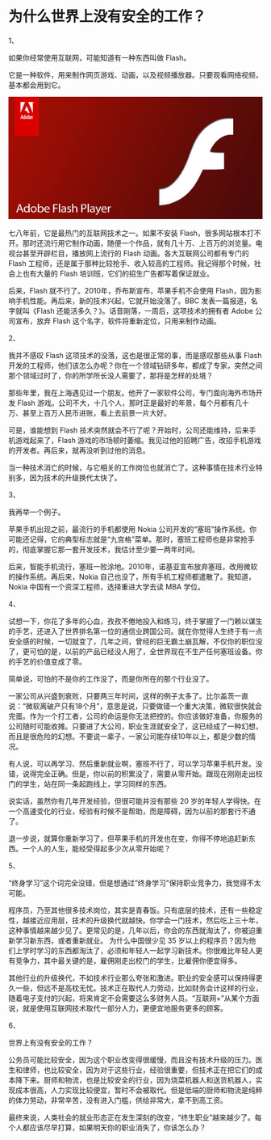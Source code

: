 # 为什么世界上没有安全的工作？


1、

如果你经常使用互联网，可能知道有一种东西叫做 Flash。

它是一种软件，用来制作网页游戏、动画，以及视频播放器。只要观看网络视频，基本都会用到它。

![](../images/flash.jpg)

七八年前，它是最热门的互联网技术之一。如果不安装 Flash，很多网站根本打不开。那时还流行用它制作动画，随便一个作品，就有几十万、上百万的浏览量。电视台甚至开辟栏目，播放网上流行的 Flash 动画。各大互联网公司都有专门的 Flash 工程师，还是属于那种比较抢手、收入较高的工程师。我记得那个时候，社会上也有大量的 Flash 培训班，它们的招生广告都写着保证就业。

后来，Flash 就不行了。2010年，乔布斯宣布，苹果手机不会使用 Flash，因为影响手机性能。再后来，新的技术兴起，它就开始没落了。BBC 发表一篇报道，名字就叫《Flash 还能活多久？》。话音刚落，一周后，这项技术的拥有者 Adobe 公司宣布，放弃 Flash 这个名字，软件将重新定位，只用来制作动画。

2、

我并不感叹 Flash 这项技术的没落，这也是很正常的事，而是感叹那些从事 Flash 开发的工程师，他们该怎么办呢？你在一个领域钻研多年，都成了专家，突然之间那个领域过时了，你的所学所长没人需要了，那将是怎样的处境？

那些年里，我在上海遇见过一个朋友。他开了一家软件公司，专门面向海外市场开发 Flash 游戏。公司不大，十几个人，那时正是最好的年景，每个月都有几十万、甚至上百万人民币进账，看上去前景一片大好。

可是，谁能想到 Flash 技术突然就会不行了呢？开始时，公司还能维持，后来手机游戏起来了，Flash 游戏的市场顿时萎缩。我见过他的招聘广告，改招手机游戏的开发者。再后来，就再没听到过他的消息。

当一种技术消亡的时候，与它相关的工作岗位也就消亡了。这种事情在技术行业特别多，因为技术的升级换代太快了。

3、

我再举一个例子。

苹果手机出现之前，最流行的手机都使用 Nokia 公司开发的“塞班”操作系统。你可能还记得，它的典型标志就是“九宫格”菜单。那时，塞班工程师也是非常抢手的，彻底掌握它那一套开发技术，我估计至少要一两年时间。

后来，智能手机流行，塞班一败涂地。2010年，诺基亚宣布放弃塞班，改用微软的操作系统。再后来，Nokia 自己也没了，所有手机工程师都遣散了。我知道，Nokia 中国有一个资深工程师，选择重进大学去读 MBA 学位。

4、

试想一下，你花了多年的心血，孜孜不倦地投入和练习，终于掌握了一门赖以谋生的手艺，还进入了世界排名第一位的通信业跨国公司。就在你觉得人生终于有一点安全感的时候，一切就变了，几年之间，曾经的巨无霸土崩瓦解，不仅你的职位没了，更可怕的是，以前的产品已经没人用了，全世界现在不生产任何塞班设备。你的手艺的价值变成了零。

简单说，可怕的不是你的工作没了，而是你所在的那个行业没了。

一家公司从兴盛到衰败，只要两三年时间，这样的例子太多了。比尔盖茨一直说：“微软离破产只有18个月”，意思是说，只要做错一个重大决策，微软很快就会完蛋。作为一个打工者，公司的命运是你无法把控的。你应该做好准备，你服务的公司随时可能收摊。只要进了大公司，职业生涯就安全了，这已经成了一种幻想，而且是很危险的幻想。不要说一辈子，一家公司能存续10年以上，都是少数的情况。

有人说，可以再学习、然后重新就业啊，塞班不行了，可以学习苹果手机开发。没错，说得完全正确。但是，你以前的积累没了，需要从零开始。跟现在刚刚走出校门的学生，站在同一条起跑线上，学习同样的东西。

说实话，虽然你有几年开发经验，但很可能并没有那些 20 岁的年轻人学得快。在一个高速变化的行业，经验有时候不是帮助，而是障碍，因为以前的那套行不通了。

退一步说，就算你重新学习了，但苹果手机的开发也在变，你得不停地追赶新东西。一个人的人生，能经受得起多少次从零开始呢？

5、

“终身学习”这个词完全没错，但是想通过“终身学习”保持职业竞争力，我觉得不太可能。

程序员，乃至其他很多技术岗位，其实是青春饭。只有底层的技术，还有一些稳定性，越接近应用层，技术的升级换代就越快。你学会一门技术，然后吃上三十年，这种事情越来越少见了。更常见的是，几年以后，你会的东西就淘汰了，你被迫重新学习新东西，或者重新就业。
为什么中国很少见 35 岁以上的程序员？因为他们上学时学习的东西都淘汰了，必须和年轻人一起学习新技术。你很难比年轻人更有竞争力，其中最关键的是，雇佣刚走出校门的学生，比雇佣你便宜得多。

其他行业的升级换代，不如技术行业那么夸张和激进。职业的安全感可以保持得更久一些，但远不是高枕无忧。技术正在取代人力劳动，比如财务会计这样的行业，随着电子支付的兴起，将来肯定不会需要这么多财务人员。“互联网+”从某个方面说，就是使用互联网技术取代一部分人力，更便宜地服务更多的顾客。

6、

世界上有没有安全的工作？

公务员可能比较安全，因为这个职业改变得很缓慢，而且没有技术升级的压力。医生和律师，也比较安全，因为对于这些行业，经验很重要，但技术正在把它们的成本降下来。厨师和物流，也是比较安全的行业，因为烧菜机器人和送货机器人，实现成本很高，人力实现比较便宜，暂时不会被取代。但是低端的厨师和物流是纯粹的体力劳动，非常辛苦，没有进入门槛，供给非常大，拿不到高工资。

最终来说，人类社会的就业形态正在发生深刻的改变，“终生职业”越来越少了。每个人都应该尽早打算，如果明天你的职业消失了，你该怎么办？

